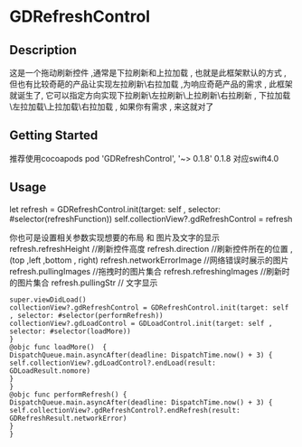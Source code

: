 # GDRefreshControl
## Description
这是一个拖动刷新控件 ,通常是下拉刷新和上拉加载 , 也就是此框架默认的方式 , 但也有比较奇葩的产品让实现左拉刷新\右拉加载 ,为响应奇葩产品的需求 , 此框架就诞生了, 它可以指定方向实现下拉刷新\左拉刷新\上拉刷新\右拉刷新 , 下拉加载\左拉加载\上拉加载\右拉加载 , 如果你有需求 , 来这就对了

## Getting Started
推荐使用cocoapods
pod 'GDRefreshControl', '~> 0.1.8'
0.1.8 对应swift4.0

## Usage
let refresh = GDRefreshControl.init(target: self , selector: #selector(refreshFunction))
self.collectionView?.gdRefreshControl = refresh

你也可是设置相关参数实现想要的布局 和 图片及文字的显示
refresh.refreshHeight //刷新控件高度
refresh.direction //刷新控件所在的位置 , (top ,left ,bottom , right)
refresh.networkErrorImage //网络错误时展示的图片
refresh.pullingImages //拖拽时的图片集合
refresh.refreshingImages //刷新时的图片集合
refresh.pullingStr  // 文字显示


```override func viewDidLoad() {
super.viewDidLoad()
collectionView?.gdRefreshControl = GDRefreshControl.init(target: self , selector: #selector(performRefresh))
collectionView?.gdLoadControl = GDLoadControl.init(target: self , selector: #selector(loadMore))
}
@objc func loadMore()  {
DispatchQueue.main.asyncAfter(deadline: DispatchTime.now() + 3) {
self.collectionView?.gdLoadControl?.endLoad(result: GDLoadResult.nomore)
}
}
@objc func performRefresh() {
DispatchQueue.main.asyncAfter(deadline: DispatchTime.now() + 3) {
self.collectionView?.gdRefreshControl?.endRefresh(result: GDRefreshResult.networkError)
}
}
```



